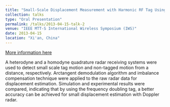 ```yaml
---
title: "Small-Scale Displacement Measurement with Harmonic RF Tag Using Doppler Radar"
collection: talks
type: "Oral Presentation"
permalink: /talks/2013-04-15-talk-2
venue: "IEEE MTT-S International Wireless Symposium (IWS)"
date: 2013-04-15
location: "Xi'an, China"
---
```


[More information here](http://example2.com)

A heterodyne and a homodyne quadrature radar receiving systems were used to detect small scale tag motion and non-tagged motion from a distance, respectively. Arctangent demodulation algorithm and imbalance compensation technique were applied to the raw radar data for displacement estimation. Simulation and experimental results were compared, indicating that by using the frequency doubling tag, a better accuracy can be achieved for small displacement estimation with Doppler radar.
